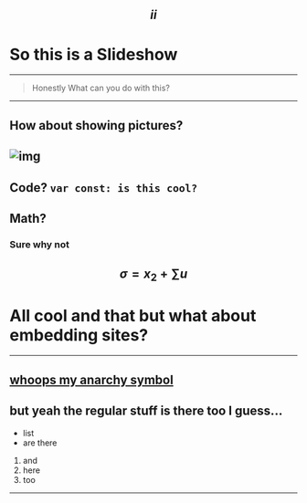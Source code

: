 $$ii$$
---
# So this is a Slideshow
---
> Honestly What can you do with this?
---
## How about showing pictures?
![img](https://myhouserabbit.com/wp-content/uploads/2014/05/coco2.jpg)
---
Code?
```var const: is this cool?```
---
## Math?
### Sure why not 
$$\sigma = x_2 + \sum u $$
---
# All cool and that but what about embedding sites?
---
[whoops my anarchy symbol](https://www.youtube.com/embed/Ry5URU-Py2Q)
---
## but yeah the regular stuff is there too I guess...
 - list
 - are there
1. and 
2. here 
3. too
---